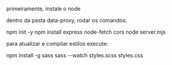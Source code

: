 primeiramente, instale o node

dentro da pasta data-proxy, rodar os comandos:

npm init -y
npm install express node-fetch cors
node server.mjs

para atualizar e compilar estilos execute:

npm install -g sass
sass --watch styles.scss styles.css